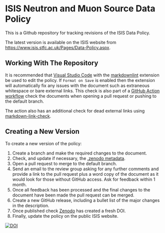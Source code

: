 # ISIS Neutron and Muon Source Data Policy

This is a Github repository for tracking revisions of the ISIS Data Policy.

The latest version is available on the ISIS website from https://www.isis.stfc.ac.uk/Pages/Data-Policy.aspx.

## Working With The Repository

It is recommended that [Visual Studio Code](https://code.visualstudio.com/)
with the [markdownlint](https://marketplace.visualstudio.com/items?itemName=DavidAnson.vscode-markdownlint)
extension be used to edit the policy. If `Format on Save` is enabled then the
extension will automatically fix any issues with the document such as extraneous
whitespace or bare external links. This check is also part of a
[GitHub Action workflow](./.github/workflows/cichecks.yml) check
the documents when opening a pull request or pushing to the default branch.

The action also has an additional check for dead external links using
[markdown-link-check](https://github.com/marketplace/actions/markdown-link-check).

## Creating a New Version

To create a new version of the policy:

1. Create a branch and make the required changes to the document.
2. Check, and update if necessary, the [.zenodo metadata](./.zenodo.json).
3. Open a pull request to merge to the default branch.
4. Send an email to the review group asking for any further comments and provide a link
   to the pull request plus a word copy of the document as it would look for those without
   GitHub access. Ask for feedback within 1 month.
5. Once all feedback has been processed and the final changes to the document have been made
   the pull request can be merged.
6. Create a new GitHub release, including a bullet list of the major changes in the description.
7. Once published check [Zenodo](https://zenodo.org/account/settings/github/repository/ISISDataPolicy/policy)
   has created a fresh DOI.
8. Finally, update the policy on the public ISIS website.

[![DOI](https://zenodo.org/badge/DOI/10.5281/zenodo.3827816.svg)](https://doi.org/10.5281/zenodo.3827816)
